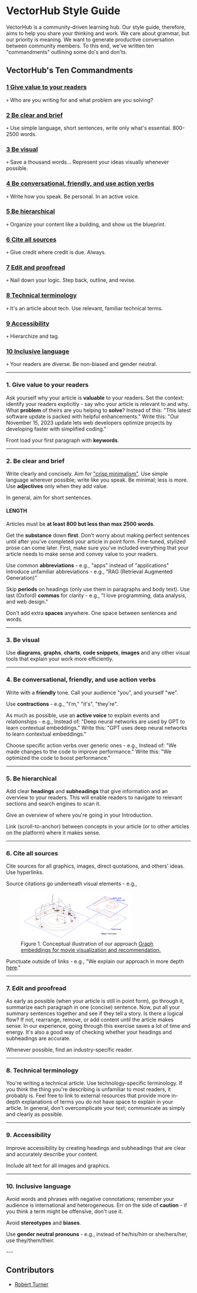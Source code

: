 <!-- TODO: Replace this text with a summary of article for SEO -->

# VectorHub Style Guide

VectorHub is a community-driven learning hub. Our style guide, therefore, aims to help you share your thinking and work. We care about grammar, but our priority is meaning. We want to generate productive conversation between community members. To this end, we've written ten "commandments" outlining some do's and don'ts.

## VectorHub's Ten Commandments

### [1 Give value to your readers](#section1)
`+` Who are you writing for and what problem are you solving?

### [2 Be clear and brief](#section2)
`+` Use simple language, short sentences, write only what's essential. 800-2500 words.

### [3 Be visual](#section3)
`+` Save a thousand words... Represent your ideas visually whenever possible.

### [4 Be conversational, friendly, and use action verbs](#section4)
`+` Write how you speak. Be personal. In an active voice.

### [5 Be hierarchical](#section5)
`+` Organize your content like a building, and show us the blueprint.

### [6 Cite all sources](#section6)
`+` Give credit where credit is due. Always.

### [7 Edit and proofread](#section7)
`+` Nail down your logic. Step back, outline, and revise. 

### [8 Technical terminology](#section8)
`+` It's an article about tech. Use relevant, familiar technical terms.

### [9 Accessibility](#section9)
`+` Hierarchize and tag.

### [10 Inclusive language](#section10)
`+` Your readers are diverse. Be non-biased and gender neutral.



---
### 1. Give value to your readers
<section id="section1">

Ask yourself why your article is **valuable** to your readers.
Set the context: identify your readers explicitly - say who your article is relevant to and why. What **problem** of theirs are you helping to **solve**?
Instead of this: "This latest software update is packed with helpful enhancements."
Write this: "Our November 15, 2023 update lets web developers optimize projects by developing faster with simplified coding."

Front load your first paragraph with **keywords**.

</section>

---
### 2. Be clear and brief
<section id="section2">

Write clearly and concisely. Aim for ["crisp minimalism"](https://learn.microsoft.com/en-us/style-guide/top-10-tips-style-voice).
Use simple language wherever possible; write like you speak.
Be minimal; less is more. Use **adjectives** only when they add value.

In general, aim for short sentences.

#### LENGTH
Articles must be **at least 800 but less than max 2500 words**.

Get the **substance** down **first**. Don't worry about making perfect sentences until after you've completed your article in point form. Fine-tuned, stylized prose can come later. First, make sure you've included everything that your article needs to make sense and convey value to your readers.

Use common **abbreviations** - e.g., "apps" instead of "applications"
Introduce unfamiliar abbreviations - e.g., "RAG (Retrieval Augmented Generation)"

Skip **periods** on headings (only use them in paragraphs and body text).
Use last (Oxford) **commas** for clarity - e.g., "I love programming, data analysis, and web design."

Don't add extra **spaces** anywhere. One space between sentences and words.

</section>

---
### 3. Be visual
<section id="section3">

Use **diagrams**, **graphs**, **charts**, **code snippets**, **images** and any other visual tools that explain your work more efficiently.

</section>

---
### 4. Be conversational, friendly, and use action verbs
<section id="section4">

Write with a **friendly** tone. Call your audience "you", and yourself "we".

Use **contractions** - e.g., "I'm," "it's", "they're".

As much as possible, use an **active voice** to explain events and relationships - e.g., Instead of: "Deep neural networks are used by GPT to learn contextual embeddings." Write this: "GPT uses deep neural networks to learn contextual embeddings."

Choose specific action verbs over generic ones - e.g., Instead of: "We made changes to the code to improve performance." Write this: "We optimized the code to boost performance."

</section>

---
### 5. Be hierarchical
<section id="section5">

Add clear **headings** and **subheadings** that give information and an overview to your readers. This will enable readers to navigate to relevant sections and search engines to scan it.

Give an overview of where you're going in your Introduction.

Link (scroll-to-anchor) between concepts in your article (or to other articles on the platform) where it makes sense.

</section>

---
### 6. Cite all sources
<section id="section6">

Cite sources for all graphics, images, direct quotations, and others' ideas.
Use hyperlinks.

Source citations go underneath visual elements - e.g.,
<figure>
  <img src="https://github.com/superlinked/VectorHub/blob/main/docs/assets/building_blocks/data_sources/FIgure%201.%20Conceptual%20illustration%20of%20our%20approach.png" alt="Figure 1. Conceptual illustration of our approach, from Graph embeddings for movie visualization and recommendation" width="300">
  <figcaption>Figure 1. Conceptual illustration of our approach
  <a href="https://www.researchgate.net/publication/290580162_Graph_embeddings_for_movie_visualization_and_recommendation/download?_tp=eyJjb250ZXh0Ijp7ImZpcnN0UGFnZSI6Il9kaXJlY3QiLCJwYWdlIjoiX2RpcmVjdCJ9fQ">Graph embeddings for movie visualization and recommendation.</a>
</figcaption>
</figure>

Punctuate outside of links - e.g., "We explain our approach in more depth [here](https://learn.microsoft.com/en-us/style-guide/top-10-tips-style-voice)."

</section>

---
### 7. Edit and proofread
<section id="section7">

As early as possible (when your article is still in point form), go through it, summarize each paragraph in one (concise) sentence. Now, put all your summary sentences together and see if they tell a story. Is there a logical flow? If not, rearrange, remove, or add content until the article makes sense. In our experience, going through this exercise saves a lot of time and energy. It's also a good way of checking whether your headings and subheadings are accurate.

Whenever possible, find an industry-specific reader.

</section>

---
### 8. Technical terminology
<section id="section8">

You're writing a technical article. Use technology-specific terminology. If you think the thing you're describing is unfamiliar to most readers, it probably is. Feel free to link to external resources that provide more in-depth explanations of terms you do not have space to explain in your article.
In general, don't overcomplicate your text; communicate as simply and clearly as possible.

</section>

---
### 9. Accessibility
<section id="section9">

Improve accessibility by creating headings and subheadings that are clear and accurately describe your content.

Include alt text for all images and graphics.

</section>

---
### 10. Inclusive language
<section id="section10">

Avoid words and phrases with negative connotations; remember your audience is international and heterogeneous. Err on the side of **caution** - if you think a term might be offensive, don't use it.

Avoid **stereotypes** and **biases**.

Use **gender neutral pronouns** - e.g., instead of he/his/him or she/hers/her, use they/them/their.

</section>
---

## Contributors

- [Robert Turner](robertturner.co/copyedit)
